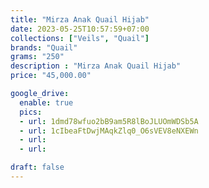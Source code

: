 ```yaml
---
title: "Mirza Anak Quail Hijab"
date: 2023-05-25T10:57:59+07:00
collections: ["Veils", "Quail"]
brands: "Quail"
grams: "250"
description : "Mirza Anak Quail Hijab"
price: "45,000.00"

google_drive:
  enable: true
  pics:
  - url: 1dmd78wfuo2bB9am5R8lBoJLUOmWDSb5A
  - url: 1cIbeaFtDwjMAqkZlq0_O6sVEV8eNXEWn
  - url: 
  - url: 

draft: false
---
```


    
  
